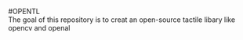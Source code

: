 #OPENTL  
The goal of this repository is to creat an open-source tactile libary like opencv and openal
